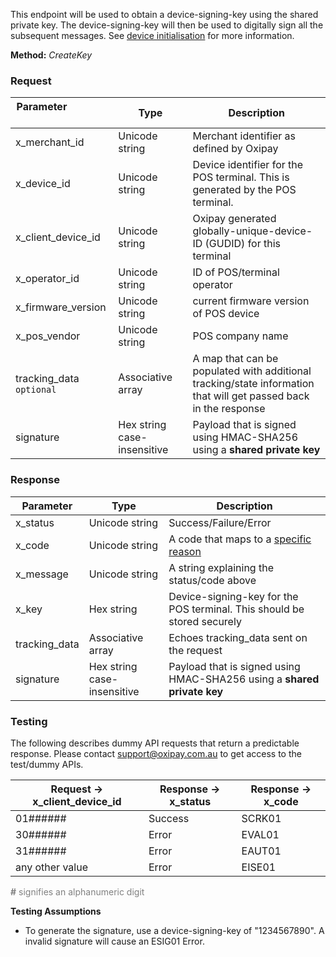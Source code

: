 This endpoint will be used to obtain a device-signing-key using the shared private key. The device-signing-key will then be used to digitally sign all the subsequent messages. See <a href="/security/device_initialisation/">device initialisation</a> for more information.

**Method:** *CreateKey*

<h3>Request</h3>

Parameter &nbsp; &nbsp; &nbsp; &nbsp; &nbsp;&nbsp; &nbsp; &nbsp; &nbsp; &nbsp;&nbsp;| Type | Description
----------|------|-------------
x_merchant_id | Unicode string | Merchant identifier as defined by Oxipay
x_device_id | Unicode string | Device identifier for the POS terminal. This is generated by the POS terminal.
x_client_device_id | Unicode string | Oxipay generated globally-unique-device-ID (GUDID) for this terminal
x_operator_id | Unicode string | ID of POS/terminal operator
x_firmware_version | Unicode string | current firmware version of POS device
x_pos_vendor | Unicode string | POS company name
tracking_data <code class="optional">optional</code> | Associative array | A map that can be populated with additional tracking/state information that will get passed back in the response
signature | Hex string case-insensitive | Payload that is signed using HMAC-SHA256 using a **shared private key**

<h3>Response</h3>

Parameter | Type | Description
----------|------|-------------
x_status | Unicode string | Success/Failure/Error
x_code | Unicode string | A code that maps to a <a href="/api_information/status_codes/">specific reason</a>
x_message | Unicode string | A string explaining the status/code above
x_key | Hex string | Device-signing-key for the POS terminal. This should be stored securely
tracking_data | Associative array | Echoes tracking_data sent on the request
signature | Hex string case-insensitive | Payload that is signed using HMAC-SHA256 using a **shared private key**

<h3>Testing</h3>

The following describes dummy API requests that return a predictable response. Please contact <a href="mailto:support@oxipay.com.au">support@oxipay.com.au</a> to get access to the test/dummy APIs.

Request -> x_client_device_id | Response -> x_status | Response -> x_code
-----------|-----------|-----------
01###### | Success | SCRK01
30###### | Error | EVAL01
31###### | Error | EAUT01
any other value | Error | EISE01

<span style="color:grey;"><b>#</b> signifies an alphanumeric digit</span>

**Testing Assumptions**

* To generate the signature, use a device-signing-key of "1234567890". A invalid signature will cause an ESIG01 Error.
